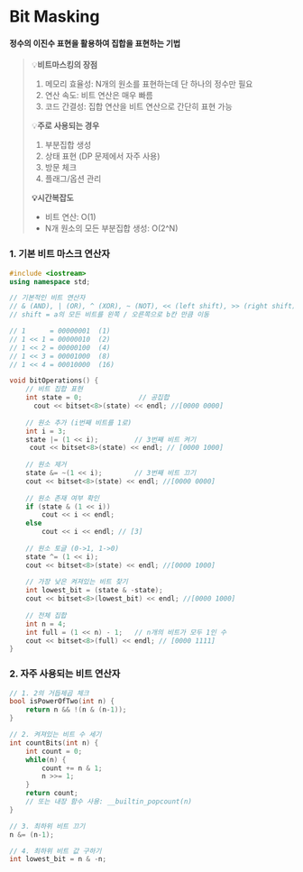 # Bit Masking

#### 정수의 이진수 표현을 활용하여 집합을 표현하는 기법

> 💡**비트마스킹의 장점**
>
> 1. 메모리 효율성: N개의 원소를 표현하는데 단 하나의 정수만 필요
> 2. 연산 속도: 비트 연산은 매우 빠름
> 3. 코드 간결성: 집합 연산을 비트 연산으로 간단히 표현 가능
>
> 
>
> 💡**주로 사용되는 경우**
>
> 1. 부분집합 생성
> 2. 상태 표현 (DP 문제에서 자주 사용)
> 3. 방문 체크
> 4. 플래그/옵션 관리
>
> 
>
> **💡시간복잡도**
>
> - 비트 연산: O(1)
> - N개 원소의 모든 부분집합 생성: O(2^N)





### 1. 기본 비트 마스크 연산자

```cpp
#include <iostream>
using namespace std;

// 기본적인 비트 연산자
// & (AND), | (OR), ^ (XOR), ~ (NOT), << (left shift), >> (right shift)
// shift = a의 모든 비트를 왼쪽 / 오른쪽으로 b칸 만큼 이동

// 1      = 00000001  (1)
// 1 << 1 = 00000010  (2)
// 1 << 2 = 00000100  (4)
// 1 << 3 = 00001000  (8)
// 1 << 4 = 00010000  (16)

void bitOperations() {
    // 비트 집합 표현
    int state = 0;              // 공집합 
      cout << bitset<8>(state) << endl; //[0000 0000]
    
    // 원소 추가 (i번째 비트를 1로)
    int i = 3;
    state |= (1 << i);         // 3번째 비트 켜기
     cout << bitset<8>(state) << endl; // [0000 1000]
    
    // 원소 제거
    state &= ~(1 << i);        // 3번째 비트 끄기 
    cout << bitset<8>(state) << endl; //[0000 0000]
    
    // 원소 존재 여부 확인
    if (state & (1 << i))
        cout << i << endl;
    else
        cout << i << endl; // [3]
        
    // 원소 토글 (0->1, 1->0)
    state ^= (1 << i);
    cout << bitset<8>(state) << endl; //[0000 1000]
    
    // 가장 낮은 켜져있는 비트 찾기
    int lowest_bit = (state & -state);
    cout << bitset<8>(lowest_bit) << endl; //[0000 1000]
    
    // 전체 집합
    int n = 4;
    int full = (1 << n) - 1;   // n개의 비트가 모두 1인 수
    cout << bitset<8>(full) << endl; // [0000 1111]
}
```



### 2. 자주 사용되는 비트 연산자

```cpp
// 1. 2의 거듭제곱 체크
bool isPowerOfTwo(int n) {
    return n && !(n & (n-1));
}

// 2. 켜져있는 비트 수 세기
int countBits(int n) {
    int count = 0;
    while(n) {
        count += n & 1;
        n >>= 1;
    }
    return count;
    // 또는 내장 함수 사용: __builtin_popcount(n)
}

// 3. 최하위 비트 끄기
n &= (n-1);

// 4. 최하위 비트 값 구하기
int lowest_bit = n & -n;
```